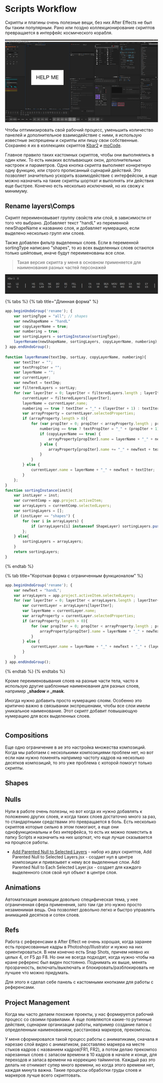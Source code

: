 # Scripts Workflow

<!-- ## Work Links -->

<!-- * [](https://docs.google.com/document/d/1sJNVg59lECTmic-aaij0VwGYelqwQ4rrJJDCuV8e_Gw/edit#heading=h.u4h8tkqrgklk)
* [](https://docs.google.com/document/d/121HjJYgc7mvm8BNodyLTcIhrZCGJ-oUjqAScTkdNusA/edit#heading=h.oay92ts1z6q2) -->

Скрипты и плагины очень полезные вещи, без них After Effects не был бы таким популярным. Рано или поздно коллекционирование скриптов превращается в интерфейс космического корабля.

![kbar](Assets/scripts-kbar/ui.png)

Чтобы оптимизировать свой рабочий процесс, уменьшить количество панелей и дополнительное взаимодействие с ними, я использую известные экспрешены и скрипты или пишу свои собственные. Сохраняю я их в коллекциях скриптов [Kbar2](https://aescripts.com/kbar/) и [moCode](https://aescripts.com/mocode/).

Главное правило таких кастомных скриптов, чтобы они выполнялись в один клик. То есть никаких всплывающих окон, дополнительных настроек и параметров. Одна кнопка скрипта выполняет конкретную одну функцию, или строго прописанный сценарий действий. Это позволяет значительно ускорить взаимодействие с интерфейсом, а еще можно назначить на такие скрипты шорткат и выполнять эти действия еще быстрее. Конечно есть несколько исключений, но их свожу к минимуму.

## Rename layers\Comps

Скрипт переименовывает группу свойств или слой, в зависимости от того что выбрано. Добавляет текст "handL" из переменной newShapeName к названию слоя, и добавляет нумерацию, если выделено несколько групп или слоев.

Также добавлен фильтр выделенных слоев. Если в переменной sortingType написано "shapes", то из всех выделенных слоев остаются только шейповые, иначе будут переименованы все слои.

> Такая версия скрипта у меня в основном применяется для наименования разных частей персонажей

![Кастомные скрипты для KBar2](Assets/scripts-kbar/image-20210218040924197.png)

{% tabs %} {% tab title="Длинная форма" %}

```javascript
app.beginUndoGroup('rename'); {
    var sortingType = "all"; // shapes
    var newShapeName = "handL"
    var copyLayerName = true;
    var numbering = true;
    var sortingLayers = sortingInstance(sortingType);
    layerRename(newShapeName, sortingLayers, copyLayerName, numbering);
} app.endUndoGroup();

function layerRename(textImp, sortLay, copyLayerName, numbering){
    var textIter = "";
    var textPropIter = "";
    var layerName = "";
    var currentLayer;
    var newText = textImp;
    var filteredLayers = sortLay;
    for (var layerIter = 0; layerIter < filteredLayers.length ; layerIter++) {
        currentLayer = filteredLayers[layerIter];
        layerName = currentLayer.name;
        numbering == true ? textIter = "_" + (layerIter + 1) : textIter = "";
        var arrayProperty = currentLayer.selectedProperties;
        if (arrayProperty.length > 0){
            for (var propIter = 0; propIter < arrayProperty.length ; propIter++) {
                numbering == true ? textPropIter = "_" + (propIter + 1) : textPropIter = "";
                if (copyLayerName == true) {
                    arrayProperty[propIter].name = layerName + "_" + newText + textPropIter;
                } else {
                    arrayProperty[propIter].name += "_" + newText + textPropIter;
                }
            }
        } else {
            currentLayer.name = layerName + "_" + newText + textIter;  
        }
    };
}
function sortingInstance(inst){
    var instLayer = inst;
    var currentComp = app.project.activeItem;
    var arrayLayers = currentComp.selectedLayers;
    var sortingLayers = [];
    if (instLayer == "shapes") {
        for (var i in arrayLayers) {
            if (arrayLayers[i] instanceof ShapeLayer) sortingLayers.push(arrayLayers[i]);
        };
    } else{
        sortingLayers = arrayLayers;
    }
    return sortingLayers;
}
```

{% endtab %}

{% tab title="Короткая форма с ограниченным функционалом" %}

```javascript
app.beginUndoGroup('rename'); {
    var newText = "handL";
    var arrayLayers = app.project.activeItem.selectedLayers;
    for (var layerIter = 0; layerIter < arrayLayers.length ; layerIter++) {
        var currentLayer = arrayLayers[layerIter];
        var layerName = currentLayer.name;
        var arrayProperty = currentLayer.selectedProperties;
        if (arrayProperty.length > 0){
            for (var propIter = 0; propIter < arrayProperty.length ; propIter++) {
                arrayProperty[propIter].name = layerName + "_" + newText + "_" + (propIter + 1);
            }
        } else {
            currentLayer.name = layerName + "_" + newText + "_" + (layerIter + 1);  
        }
    }
} app.endUndoGroup();
```

{% endtab %} {% endtabs %}

Кроме переименовывания слоев на разные части тела, часто я использую другие шаблонные наименования для разных слоев, например **_shadow** и **_mask**.

Иногда нужно добавить просто нумерацию слоям. Особенно это критично важно в связывании экспрешенами, чтобы все слои имели уникальное наименование. Этот скрипт добавит повышающую нумерацию для всех выделенных слоев.

```javascript
```

## Compositions

Еще одно ограничение в ae это настройка множества композиций. Когда мы работаем с несколькими композициями проблем нет, но вот если нам нужно поменять например частоту кадров на несколько десятков композиций, то это уже проблема с которой помогут только скрипты.

## Shapes

## Nulls

Нули в работе очень полезны, но вот когда их нужно добавлять к положению других слоев, и когда таких слоев достаточно много за раз, то стандартными средствами это превращается в боль. Есть несколько скриптов которые сильно в этом помогают, а еще они однофункциональны и без интерфейса, то есть их можно поместить в папку Scripts и назначить на них шорткат, что еще лучше сказывается на процессе работы.

* [Add Parented Null to Selected Layers](https://aescripts.com/add-parented-null-to-selected-layers/) - набор из двух скриптов, Add Parented Null to Selected Layers.jsx - создает нул в центре композиции и привязывет к нему все выделенные слои. Add Parented Null to Each Selected Layer.jsx - создает для каждого выделенного слоя свой нул объект в центре слоя.

## Animations

Автоматизация анимации довольно специфическая тема, у нее ограниченная сфера применения, зато там где это нужно просто незаменимая вещь. Она позволяет довольно легко и быстро управлять анимацией десятков и сотен слоев.

## Refs

Работа с референсами в After Effect не очень хорошая, когда заранее есть прорисованные кадры в Photoshop/Illustrator и нужно на них ориентироваться. В нем конечно есть Snap Shots, причем неявно их целых 4, от F5 до F8. Но они не всегда подходят, когда нужно чтобы на кране референс был виден постоянно. Поднимать их выше, менять прозрачность, включать/выключать и блокировать/разблокировать не лучшее что можно придумать.

Для этого я сделал себе панель с кастомными кнопками для работы с референсами.

## Project Management

Когда мы часто делаем похожие проекты, у нас формируется рабочий процесс со своими правилами. А еще появляются какие-то рутинные действия, сценарии организации работы, например создание папок с определенным наименованием, расстановка маркеров, прекомпозы.

У меня сформировался такой процесс работы с аниматиками, сначала я нарезаю слой видео с аниматиком, расставляю маркера на месте стыков кадров с названием кадров(FR1, FR2), а потом делаю прекомпоз нарезанных слоев с запасом времени в 10 кадров в начале и конце, для переходов и запаса времени на коррекцию таймингов. Каждый раз это делать не отнимает супер много времени, но когда этого времени нет, каждая минута важна. Такие процессы обработки груды слоев и маркеров лучше всего скриптовать.

